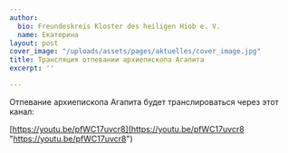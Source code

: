 ```yaml
---
author:
  bio: Freundeskreis Kloster des heiligen Hiob e. V.
  name: Екатерина
layout: post
cover_image: "/uploads/assets/pages/aktuelles/cover_image.jpg"
title: Трансляция отпевании архиепископа Агапита
excerpt: ''

---
```

Отпевание архиепископа Агапита будет транслироваться через этот канал:  
  
[https://youtu.be/pfWC17uvcr8](https://youtu.be/pfWC17uvcr8 "https://youtu.be/pfWC17uvcr8")